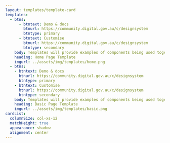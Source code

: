 ```yaml
---
layout: templates/template-card
templates:
  - btns:
      - btntext: Demo & docs
        btnurl: https://community.digital.gov.au/c/designsystem
        btntype: primary
      - btntext: Customise
        btnurl: https://community.digital.gov.au/c/designsystem
        btntype: secondary
    body: Templates will provide examples of components being used together on a page. They will also help you get your project up and running faster.
    heading: Home Page Template
    imgurl: ../assets/img/templates/home.png
  - btns:
    - btntext: Demo & docs
      btnurl: https://community.digital.gov.au/c/designsystem
      btntype: primary
    - btntext: Customise
      btnurl: https://community.digital.gov.au/c/designsystem
      btntype: secondary
    body: Templates will provide examples of components being used together on a page. They will also help you get your project up and running faster.
    heading: Basic Page Template
    imgurl: ../assets/img/templates/basic.png
cardList:
  columnSize: col-xs-12
  matchHeight: true
  appearance: shadow
  alignment: center
---
```


